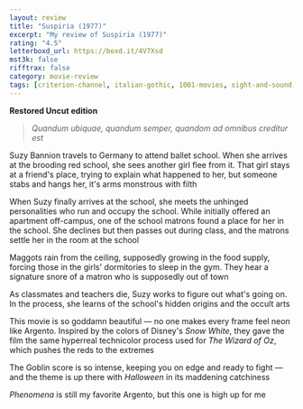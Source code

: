 ```yaml
---
layout: review
title: "Suspiria (1977)"
excerpt: "My review of Suspiria (1977)"
rating: "4.5"
letterboxd_url: https://boxd.it/4V7Xsd
mst3k: false
rifftrax: false
category: movie-review
tags: [criterion-channel, italian-gothic, 1001-movies, sight-and-sound, video-nasties]
---
```


<b>Restored Uncut edition</b>

<blockquote><i>Quandum ubiquae, quandum semper, quandom ad omnibus creditur est</i></blockquote>Suzy Bannion travels to Germany to attend ballet school. When she arrives at the brooding red school, she sees another girl flee from it. That girl stays at a friend's place, trying to explain what happened to her, but someone stabs and hangs her, it's arms monstrous with filth

When Suzy finally arrives at the school, she meets the unhinged personalities who run and occupy the school. While initially offered an apartment off-campus, one of the school matrons found a place for her in the school. She declines but then passes out during class, and the matrons settle her in the room at the school

Maggots rain from the ceiling, supposedly growing in the food supply, forcing those in the girls' dormitories to sleep in the gym. They hear a signature snore of a matron who is supposedly out of town

As classmates and teachers die, Suzy works to figure out what's going on. In the process, she learns of the school's hidden origins and the occult arts

This movie is so goddamn beautiful — no one makes every frame feel neon like Argento. Inspired by the colors of Disney's <i>Snow White</i>, they gave the film the same hyperreal technicolor process used for <i>The Wizard of Oz</i>, which pushes the reds to the extremes

The Goblin score is so intense, keeping you on edge and ready to fight — and the theme is up there with <i>Halloween</i> in its maddening catchiness

<i>Phenomena</i> is still my favorite Argento, but this one is high up for me
